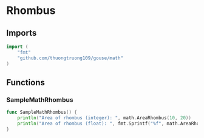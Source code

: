 # Rhombus

## Imports

```go
import (
	"fmt"	"github.com/thuongtruong109/gouse/math")
```
## Functions


### SampleMathRhombus

```go
func SampleMathRhombus() {
	println("Area of rhombus (integer): ", math.AreaRhombus(10, 20))
	println("Area of rhombus (float): ", fmt.Sprintf("%f", math.AreaRhombusF(10.0, 20.0)))
}```
